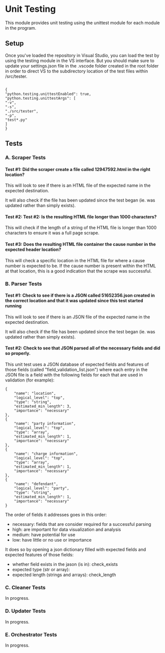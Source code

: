 
# Unit Testing
This module provides unit testing using the unittest module for each module in the program.
## Setup
  
Once you've loaded the repository in Visual Studio, you can load the test by using the testing module in the VS interface. But you should make sure to update your settings.json file in the .vscode folder created in the root folder in order to direct VS to the subdirectory location of the test files within /src/tester.
```

{
"python.testing.unittestEnabled": true,
"python.testing.unittestArgs": [
"-v",
"-s",
"./src/tester",
"-p",
"test*.py"
]
}
```
## Tests

### A. Scraper Tests

#### Test #1: Did the scraper create a file called 12947592.html in the right location?

This will look to see if there is an HTML file of the expected name in the expected destination.

It will also check if the file has been updated since the test began (ie. was updated rather than simply exists).

#### Test #2: Test #2: Is the resulting HTML file longer than 1000 characters?

This will check if the length of a string of the HTML file is longer than 1000 characters to ensure it was a full page scrape.
  
#### Test #3: Does the resulting HTML file container the cause number in the expected header location?

This will check a specific location in the HTML file for where a cause number is expected to be. If the cause number is present within the HTML at that location, this is a good indication that the scrape was successful.
  
### B. Parser Tests

#### Test #1: Check to see if there is a JSON called 51652356.json created in the correct location and that it was updated since this test started running

This will look to see if there is an JSON file of the expected name in the expected destination.

It will also check if the file has been updated since the test began (ie. was updated rather than simply exists).

####  Test #2: Check to see that JSON parsed all of the necessary fields and did so properly.

This unit test uses a JSON database of expected fields and features of those fields (called "field_validation_list.json") where each entry in the JSON file is a field with the following fields for each that are used in validation (for example):
```
{
    "name": "location",
    "logical_level": "top",
    "type": "string",
    "estimated_min_length": 3,
    "importance": "necessary"
},
{
    "name": "party information",
    "logical_level": "top",
    "type": "array",
    "estimated_min_length": 1,
    "importance": "necessary"
},
{
    "name": "charge information",
    "logical_level": "top",
    "type": "array",
    "estimated_min_length": 1,
    "importance": "necessary"
},
{
    "name": "defendant",
    "logical_level": "party",
    "type": "string",
    "estimated_min_length": 1,
    "importance": "necessary"
}
```
The order of fields it addresses goes in this order:
- necessary: fields that are consider required for a successful parsing
- high: are important for data visualization and analysis
- medium: have potential for use
- low: have little or no use or importance

It does so by opening a json dictionary filled with expected fields and expected features of those fields:
- whether field exists in the jason (is in): check_exists
- expected type (str or array):
- expected length (strings and arrays): check_length

### C. Cleaner Tests

In progress.
  
### D. Updater Tests

In progress.
  
### E. Orchestrator Tests

In progress.